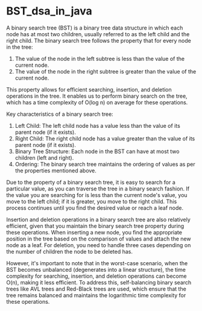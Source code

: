 # BST_dsa_in_java
A binary search tree (BST) is a binary tree data structure in which each node has at most two children, usually referred to as the left child and the right child. The binary search tree follows the property that for every node in the tree:

1. The value of the node in the left subtree is less than the value of the current node.
2. The value of the node in the right subtree is greater than the value of the current node.

This property allows for efficient searching, insertion, and deletion operations in the tree. It enables us to perform binary search on the tree, which has a time complexity of O(log n) on average for these operations.

Key characteristics of a binary search tree:
1. Left Child: The left child node has a value less than the value of its parent node (if it exists).
2. Right Child: The right child node has a value greater than the value of its parent node (if it exists).
3. Binary Tree Structure: Each node in the BST can have at most two children (left and right).
4. Ordering: The binary search tree maintains the ordering of values as per the properties mentioned above.

Due to the property of a binary search tree, it is easy to search for a particular value, as you can traverse the tree in a binary search fashion. If the value you are searching for is less than the current node's value, you move to the left child; if it is greater, you move to the right child. This process continues until you find the desired value or reach a leaf node.

Insertion and deletion operations in a binary search tree are also relatively efficient, given that you maintain the binary search tree property during these operations. When inserting a new node, you find the appropriate position in the tree based on the comparison of values and attach the new node as a leaf. For deletion, you need to handle three cases depending on the number of children the node to be deleted has.

However, it's important to note that in the worst-case scenario, when the BST becomes unbalanced (degenerates into a linear structure), the time complexity for searching, insertion, and deletion operations can become O(n), making it less efficient. To address this, self-balancing binary search trees like AVL trees and Red-Black trees are used, which ensure that the tree remains balanced and maintains the logarithmic time complexity for these operations.
